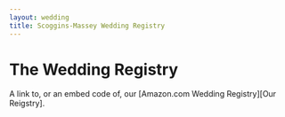 ```yaml
---
layout: wedding
title: Scoggins-Massey Wedding Registry
---
```


# The Wedding Registry

A link to, or an embed code of, our [Amazon.com Wedding Registry][Our 
Reigstry].

[Poplar Forest]: http://poplarforest.org/support
[The Gideons]: http://www.gideons.org/HowYouCanHelp/Give.aspx
[Fellowship Raleigh]: http://fellowshipraleigh.org/pages/give.php
[Our Registry]: http://www.amazon.com/gp/registry/wedding/11CB1Y6CLNDHK

